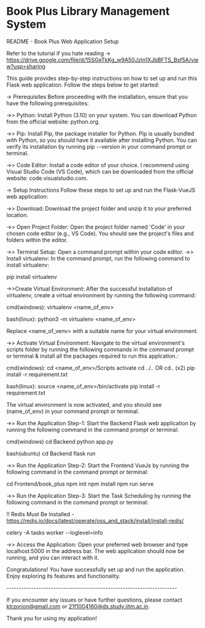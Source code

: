 # Book Plus Library Management System

README - Book Plus Web Application Setup

Refer to the tutorial if you hate reading -> https://drive.google.com/file/d/15SGeTkKg_w9A50JzIn1XJbBFTS_Bsf5A/view?usp=sharing

This guide provides step-by-step instructions on how to set up and run this Flask web application. Follow the steps below to get started:

-> Prerequisites
	Before proceeding with the installation, ensure that you have the following prerequisites:

->> Python: Install Python (3.10) on your system. You can download Python from the official website: python.org.

->> Pip: Install Pip, the package installer for Python. Pip is usually bundled with Python, so you should have it available after installing Python. You can verify its installation by running pip --version in your command prompt or terminal.

->> Code Editor: Install a code editor of your choice. I recommend using Visual Studio Code (VS Code), which can be downloaded from the official website: code.visualstudio.com.

-> Setup Instructions
	Follow these steps to set up and run the Flask-VueJS web application:

->> Download: Download the project folder and unzip it to your preferred location.

->> Open Project Folder: Open the project folder named 'Code' in your chosen code editor (e.g., VS Code). You should see the project's files and folders within the editor.

->> Terminal Setup: Open a command prompt within your code editor.
->> Install virtualenv: In the command prompt, run the following command to install virtualenv:

pip install virtualenv

->>Create Virtual Environment: After the successful installation of virtualenv, create a virtual environment by running the following command:

cmd(windows):
virtualenv <name_of_env>

bash(linux):
python3 -m virtualenv <name_of_env>

Replace <name_of_venv> with a suitable name for your virtual environment.

->> Activate Virtual Environment: Navigate to the virtual environment's scripts folder by running the following commands in the command prompt or terminal & install all the packages required to run this applcation.:

cmd(windows):
cd <name_of_env>/Scripts
activate
cd ../.. OR cd.. (x2)
pip install -r requirement.txt

bash(linux):
source <name_of_env>/bin/activate
pip install -r requirement.txt


The virtual environment is now activated, and you should see (name_of_env) in your command prompt or terminal.

->> Run the Application Step-1: Start the Backend Flask web application by running the following command in the command prompt or terminal:

cmd(windows)
cd Backend
python app.py

bash(ubuntu)
cd Backend
flask run

->> Run the Application Step-2: Start the Frontend VueJs by running the following command in the command prompt or terminal:

cd Frontend/book_plus
npm init
npm install
npm run serve

->> Run the Application Step-3: Start the Task Scheduling by running the following command in the command prompt or terminal:

!! Redis Must Be Installed - https://redis.io/docs/latest/operate/oss_and_stack/install/install-redis/

celery -A tasks worker --loglevel=info 

->> Access the Application: Open your preferred web browser and type localhost:5000 in the address bar. The web application should now be running, and you can interact with it.

Congratulations! You have successfully set up and run the application. Enjoy exploring its features and functionality.

-------------*-------------*--------------*--------------*---------------

If you encounter any issues or have further questions, please contact ktrzorion@gmail.com or 21f1004160@ds.study.iitm.ac.in.

Thank you for using my application!
